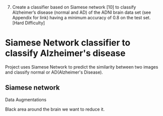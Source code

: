 7. Create a classifier based on Siamese network [10] to classify Alzheimer’s disease (normal and AD) of the
ADNI brain data set (see Appendix for link) having a minimum accuracy of 0.8 on the test set. [Hard
Difficulty]

# Siamese Network classifier to classify Alzheimer's disease

Project uses Siamese Network to predict the similarity between two images and classify normal or AD(Alzheimer's Disease).

## Siamese network




Data Augmentations 

Black area around the brain we want to reduce it.
